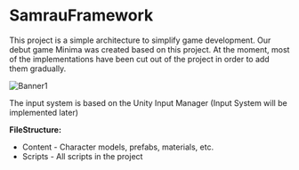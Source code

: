 # SamrauFramework

This project is a simple architecture to simplify game development. Our debut game Minima was created based on this project. 
At the moment, most of the implementations have been cut out of the project in order to add them gradually.

![Banner1](https://github.com/user-attachments/assets/54c2f1d7-8d15-4b0c-b4c9-46498eaa1749)

The input system is based on the Unity Input Manager (Input System will be implemented later)

**FileStructure:**
 
 * Content - Character models, prefabs, materials, etc.
 * Scripts - All scripts in the project
